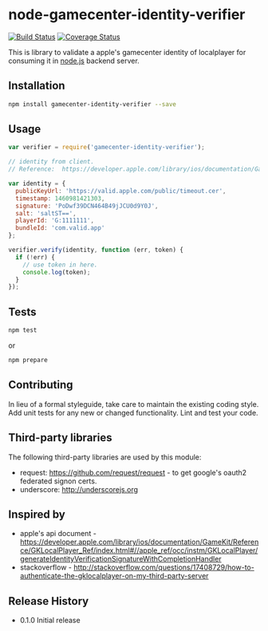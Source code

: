 # node-gamecenter-identity-verifier
[![Build Status][travisimg]][travis]
[![Coverage Status][coverallsimg]][coveralls]

This is library to validate a apple's gamecenter identity of localplayer for consuming it in [node.js][node] backend server.

## Installation

```bash
npm install gamecenter-identity-verifier --save
```

## Usage

```js
var verifier = require('gamecenter-identity-verifier');

// identity from client.
// Reference:  https://developer.apple.com/library/ios/documentation/GameKit/Reference/GKLocalPlayer_Ref/index.html#//apple_ref/occ/instm/GKLocalPlayer/generateIdentityVerificationSignatureWithCompletionHandler

var identity = {
  publicKeyUrl: 'https://valid.apple.com/public/timeout.cer',
  timestamp: 1460981421303,
  signature: 'PoDwf39DCN464B49jJCU0d9Y0J',
  salt: 'saltST==',
  playerId: 'G:1111111',
  bundleId: 'com.valid.app'
};

verifier.verify(identity, function (err, token) {
  if (!err) {
    // use token in here.
    console.log(token);
  }
});
```

## Tests

```bash
npm test
```
or
```bash
npm prepare
```

## Contributing

In lieu of a formal styleguide, take care to maintain the existing coding style.
Add unit tests for any new or changed functionality. Lint and test your code.

## Third-party libraries

The following third-party libraries are used by this module:

* request: https://github.com/request/request - to get google's oauth2 federated signon certs.
* underscore: http://underscorejs.org

## Inspired by

* apple's api document - https://developer.apple.com/library/ios/documentation/GameKit/Reference/GKLocalPlayer_Ref/index.html#//apple_ref/occ/instm/GKLocalPlayer/generateIdentityVerificationSignatureWithCompletionHandler
* stackoverflow - http://stackoverflow.com/questions/17408729/how-to-authenticate-the-gklocalplayer-on-my-third-party-server

## Release History

* 0.1.0 Initial release

[travisimg]: https://travis-ci.org/maeltm/node-gamecenter-identity-verifier.svg?branch=master
[travis]: https://travis-ci.org/maeltm/node-gamecenter-identity-verifier
[coverallsimg]: https://coveralls.io/repos/maeltm/node-gamecenter-identity-verifier/badge.svg?branch=master&service=github
[coveralls]: https://coveralls.io/github/maeltm/node-gamecenter-identity-verifier?branch=master
[node]: http://nodejs.org/
